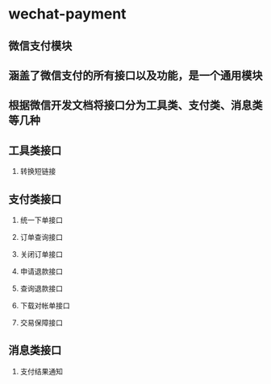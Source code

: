 # wechat-payment

## 微信支付模块

## 涵盖了微信支付的所有接口以及功能，是一个通用模块


## 根据微信开发文档将接口分为工具类、支付类、消息类等几种

## 工具类接口
1. 转换短链接

## 支付类接口
1. 统一下单接口

2. 订单查询接口

3. 关闭订单接口

4. 申请退款接口

5. 查询退款接口

6. 下载对帐单接口

7. 交易保障接口

## 消息类接口

1. 支付结果通知
